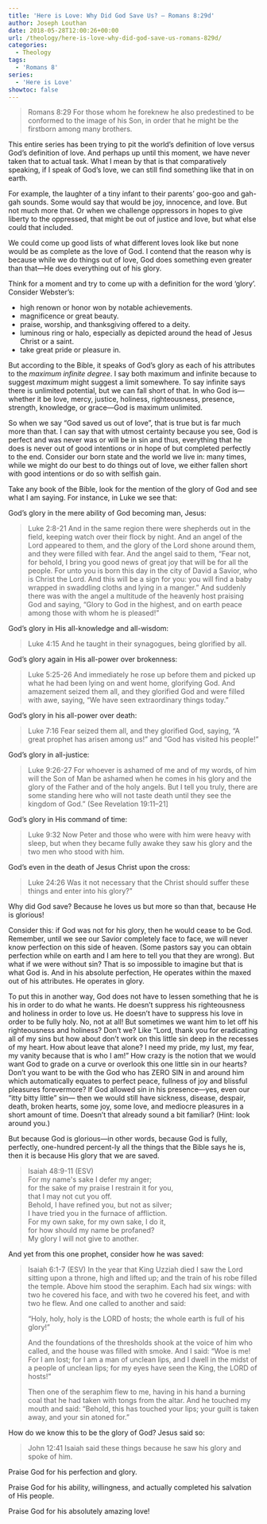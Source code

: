 ```yaml
---
title: 'Here is Love: Why Did God Save Us? – Romans 8:29d'
author: Joseph Louthan
date: 2018-05-28T12:00:26+00:00
url: /theology/here-is-love-why-did-god-save-us-romans-829d/
categories:
  - Theology
tags:
  - 'Romans 8'
series:
  - 'Here is Love'
showtoc: false
---
```

> Romans 8:29 For those whom he foreknew he also predestined to be conformed to the image of his Son, in order that he might be the firstborn among many brothers.

This entire series has been trying to pit the world’s definition of love versus God’s definition of love. And perhaps up until this moment, we have never taken that to actual task. What I mean by that is that comparatively speaking, if I speak of God’s love, we can still find something like that in on earth.

For example, the laughter of a tiny infant to their parents’ goo-goo and gah-gah sounds. Some would say that would be joy, innocence, and love. But not much more that. Or when we challenge oppressors in hopes to give liberty to the oppressed, that might be out of justice and love, but what else could that included.

We could come up good lists of what different loves look like but none would be as complete as the love of God. I contend that the reason why is because while we do things out of love, God does something even greater than that—He does everything out of his glory.

Think for a moment and try to come up with a definition for the word ‘glory’. Consider Webster’s:

- high renown or honor won by notable achievements.
- magnificence or great beauty.
- praise, worship, and thanksgiving offered to a deity.
- luminous ring or halo, especially as depicted around the head of Jesus Christ or a saint.
- take great pride or pleasure in.

But according to the Bible, it speaks of God’s glory as each of his attributes to the *maximum infinite degree*. I say both maximum and infinite because to suggest *maximum* might suggest a limit somewhere. To say infinite says there is unlimited potential, but we can fall short of that. In who God is—whether it be love, mercy, justice, holiness, righteousness, presence, strength, knowledge, or grace—God is maximum unlimited.

So when we say “God saved us out of love”, that is true but is far much more than that. I can say that with utmost certainty because you see, God is perfect and was never was or will be in sin and thus, everything that he does is never out of good intentions or in hope of but completed perfectly to the end. Consider our born state and the world we live in: many times, while we might do our best to do things out of love, we either fallen short with good intentions or do so with selfish gain.

Take any book of the Bible, look for the mention of the glory of God and see what I am saying. For instance, in Luke we see that:

God’s glory in the mere ability of God becoming man, Jesus:

> Luke 2:8-21 And in the same region there were shepherds out in the field, keeping watch over their flock by night. And an angel of the Lord appeared to them, and the glory of the Lord shone around them, and they were filled with fear. And the angel said to them, “Fear not, for behold, I bring you good news of great joy that will be for all the people. For unto you is born this day in the city of David a Savior, who is Christ the Lord. And this will be a sign for you: you will find a baby wrapped in swaddling cloths and lying in a manger.” And suddenly there was with the angel a multitude of the heavenly host praising God and saying, “Glory to God in the highest, and on earth peace among those with whom he is pleased!”

God’s glory in His all-knowledge and all-wisdom:

> Luke 4:15 And he taught in their synagogues, being glorified by all.

God’s glory again in His all-power over brokenness:

> Luke 5:25-26 And immediately he rose up before them and picked up what he had been lying on and went home, glorifying God. And amazement seized them all, and they glorified God and were filled with awe, saying, “We have seen extraordinary things today.”

God’s glory in his all-power over death:

> Luke 7:16 Fear seized them all, and they glorified God, saying, “A great prophet has arisen among us!” and “God has visited his people!”

God’s glory in all-justice:

> Luke 9:26-27 For whoever is ashamed of me and of my words, of him will the Son of Man be ashamed when he comes in his glory and the glory of the Father and of the holy angels. But I tell you truly, there are some standing here who will not taste death until they see the kingdom of God.” (See Revelation 19:11–21]

God’s glory in His command of time:

> Luke 9:32 Now Peter and those who were with him were heavy with sleep, but when they became fully awake they saw his glory and the two men who stood with him.

God’s even in the death of Jesus Christ upon the cross:

> Luke 24:26 Was it not necessary that the Christ should suffer these things and enter into his glory?”

Why did God save? Because he loves us but more so than that, because He is glorious!

Consider this: if God was not for his glory, then he would cease to be God. Remember, until we see our Savior completely face to face, we will never know perfection on this side of heaven. (Some pastors say you can obtain perfection while on earth and I am here to tell you that they are wrong). But what if we were without sin? That is so impossible to imagine but that is what God is. And in his absolute perfection, He operates within the maxed out of his attributes. He operates in glory.

To put this in another way, God does not have to lessen something that he is his in order to do what he wants. He doesn’t suppress his righteousness and holiness in order to love us. He doesn’t have to suppress his love in order to be fully holy. No, not at all! But sometimes we want him to let off his righteousness and holiness? Don’t we? Like “Lord, thank you for eradicating all of my sins but how about don’t work on this little sin deep in the recesses of my heart. How about leave that alone? I need my pride, my lust, my fear, my vanity because that is who I am!” How crazy is the notion that we would want God to grade on a curve or overlook this one little sin in our hearts? Don’t you want to be with the God who has ZERO SIN in and around him which automatically equates to perfect peace, fullness of joy and blissful pleasures forevermore? If God allowed sin in his presence—yes, even our “itty bitty little” sin— then we would still have sickness, disease, despair, death, broken hearts, some joy, some love, and mediocre pleasures in a short amount of time. Doesn’t that already sound a bit familiar? (Hint: look around you.)

But because God is glorious—in other words, because God is fully, perfectly, one-hundred percent-ly all the things that the Bible says he is, then it is because His glory that we are saved.

> Isaiah 48:9-11 (ESV)  
> For my name's sake I defer my anger;  
> for the sake of my praise I restrain it for you,  
> that I may not cut you off.  
> Behold, I have refined you, but not as silver;  
> I have tried you in the furnace of affliction.  
> For my own sake, for my own sake, I do it,  
> for how should my name be profaned?  
> My glory I will not give to another.

And yet from this one prophet, consider how he was saved:

> Isaiah 6:1-7 (ESV) In the year that King Uzziah died I saw the Lord sitting upon a throne, high and lifted up; and the train of his robe filled the temple. Above him stood the seraphim. Each had six wings: with two he covered his face, and with two he covered his feet, and with two he flew. And one called to another and said:
>
> “Holy, holy, holy is the LORD of hosts;
the whole earth is full of his glory!”
>
> And the foundations of the thresholds shook at the voice of him who called, and the house was filled with smoke. And I said: “Woe is me! For I am lost; for I am a man of unclean lips, and I dwell in the midst of a people of unclean lips; for my eyes have seen the King, the LORD of hosts!”
>
> Then one of the seraphim flew to me, having in his hand a burning coal that he had taken with tongs from the altar. And he touched my mouth and said: “Behold, this has touched your lips; your guilt is taken away, and your sin atoned for.”

How do we know this to be the glory of God? Jesus said so:

> John 12:41 Isaiah said these things because he saw his glory and spoke of him.

Praise God for his perfection and glory.

Praise God for his ability, willingness, and actually completed his salvation of His people.

Praise God for his absolutely amazing love!
